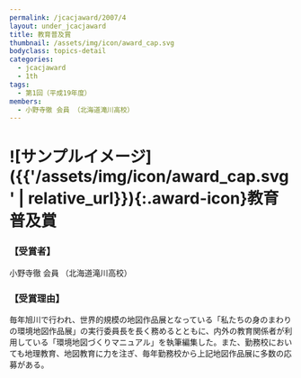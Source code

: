 ```yaml
---
permalink: /jcacjaward/2007/4
layout: under_jcacjaward
title: 教育普及賞
thumbnail: /assets/img/icon/award_cap.svg
bodyclass: topics-detail
categories:
  - jcacjaward
  - 1th
tags:
  - 第1回（平成19年度）
members:
  - 小野寺徹 会員 （北海道滝川高校）
---
```


# ![サンプルイメージ]({{'/assets/img/icon/award_cap.svg' | relative_url}}){:.award-icon}教育普及賞

### 【受賞者】

小野寺徹 会員 （北海道滝川高校）

### 【受賞理由】

毎年旭川で行われ、世界的規模の地図作品展となっている「私たちの身のまわりの環境地図作品展」の実行委員長を長く務めるとともに、内外の教育関係者が利用している「環境地図づくりマニュアル」を執筆編集した。また、勤務校においても地理教育、地図教育に力を注ぎ、毎年勤務校から上記地図作品展に多数の応募がある。
